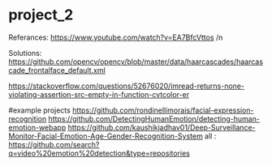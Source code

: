 # project_2
Referances:
https://www.youtube.com/watch?v=EA7BfcVttos
/n

Solutions:
https://github.com/opencv/opencv/blob/master/data/haarcascades/haarcascade_frontalface_default.xml

https://stackoverflow.com/questions/52676020/imread-returns-none-violating-assertion-src-empty-in-function-cvtcolor-er

#example projects
https://github.com/rondinellimorais/facial-expression-recognition
https://github.com/DetectingHumanEmotion/detecting-human-emotion-webapp
https://github.com/kaushikjadhav01/Deep-Surveillance-Monitor-Facial-Emotion-Age-Gender-Recognition-System
all : 
https://github.com/search?q=video%20emotion%20detection&type=repositories
